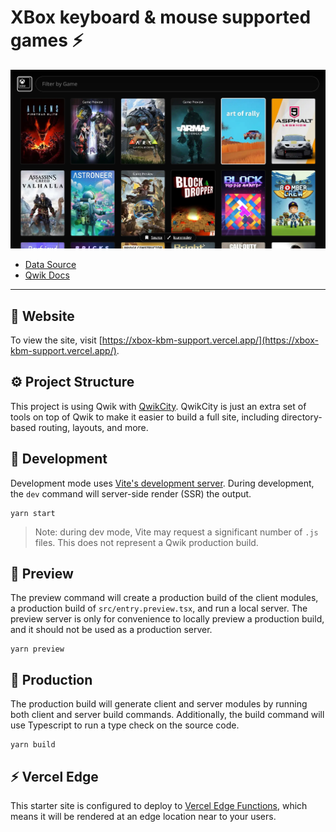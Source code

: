 # XBox keyboard & mouse supported games ⚡️

![Website Preview](https://github.com/lourensdev/xbox-kbm-list/blob/main/preview.jpg?raw=true)

- [Data Source](https://github.com/Matheus7OP/xboxkbm-game-list)
- [Qwik Docs](https://qwik.builder.io/)

---

## 🚀 Website

To view the site, visit [https://xbox-kbm-support.vercel.app/](https://xbox-kbm-support.vercel.app/).

## ⚙️ Project Structure

This project is using Qwik with [QwikCity](https://qwik.builder.io/qwikcity/overview/). QwikCity is just an extra set of tools on top of Qwik to make it easier to build a full site, including directory-based routing, layouts, and more.

## 🔨 Development

Development mode uses [Vite's development server](https://vitejs.dev/). During development, the `dev` command will server-side render (SSR) the output.

```shell
yarn start
```

> Note: during dev mode, Vite may request a significant number of `.js` files. This does not represent a Qwik production build.

## 🚧 Preview

The preview command will create a production build of the client modules, a production build of `src/entry.preview.tsx`, and run a local server. The preview server is only for convenience to locally preview a production build, and it should not be used as a production server.

```shell
yarn preview
```

## 💼 Production

The production build will generate client and server modules by running both client and server build commands. Additionally, the build command will use Typescript to run a type check on the source code.

```shell
yarn build
```

## ⚡️ Vercel Edge

This starter site is configured to deploy to [Vercel Edge Functions](https://vercel.com/docs/concepts/functions/edge-functions), which means it will be rendered at an edge location near to your users.
